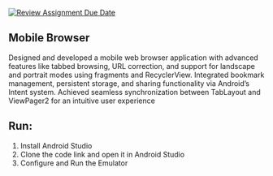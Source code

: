 [![Review Assignment Due Date](https://classroom.github.com/assets/deadline-readme-button-22041afd0340ce965d47ae6ef1cefeee28c7c493a6346c4f15d667ab976d596c.svg)](https://classroom.github.com/a/3HRctIdd)
## Mobile Browser
Designed and developed a mobile web browser application with advanced features like tabbed browsing, URL correction, and support for landscape and portrait modes using fragments and RecyclerView. Integrated bookmark management, persistent storage, and sharing functionality via Android’s Intent system. Achieved seamless synchronization between TabLayout and ViewPager2 for an intuitive user experience

## Run:
1. Install Android Studio
2. Clone the code link and open it in Android Studio
3. Configure and Run the Emulator
   
